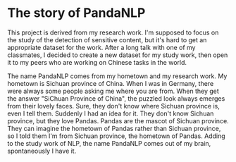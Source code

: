 # The story of PandaNLP

 
This project is derived from my research work. I'm supposed to focus on the study of the detection of sensitive content, but it's hard to get an appropriate dataset for the work. After a long talk with one of my classmates, I decided to create a new dataset for my study work, then open it to my peers who are working on Chinese tasks in the world.
 
The name PandaNLP comes from my hometown and my research work. My hometown is Sichuan province of China. When I was in Germany, there were always some people asking me where you are from. When they get the answer "SiChuan Province of China", the puzzled look always emerges from their lovely faces. Sure, they don't know where Sichuan province is, even I tell them. Suddenly I had an idea for it. They don't know Sichuan province, but they love Pandas. Pandas are the mascot of Sichuan province. They can imagine the hometown of Pandas rather than Sichuan province, so I told them I'm from Sichuan province, the hometown of Pandas. Adding to the study work of NLP, the name PandaNLP comes out of my brain, spontaneously I have it.
